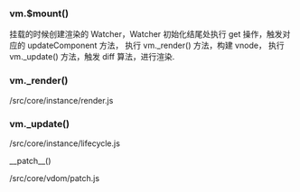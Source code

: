 ### vm.$mount()

挂载的时候创建渲染的 Watcher，Watcher 初始化结尾处执行 get 操作，触发对应的 updateComponent 方法，
执行 vm.\_render() 方法，构建 vnode，
执行 vm.\_update() 方法，触发 diff 算法，进行渲染.

### vm.\_render()

/src/core/instance/render.js

### vm.\_update()

/src/core/instance/lifecycle.js

\_\_patch\_\_()

/src/core/vdom/patch.js
